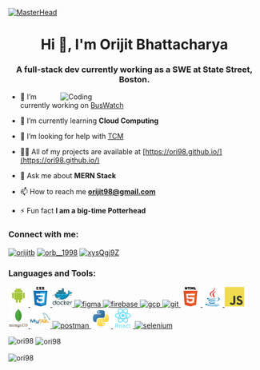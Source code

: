 [![MasterHead](https://repository-images.githubusercontent.com/588181932/e36ec678-7984-4cdd-8e4c-a3932772ff8e)](https://ori98.github.io/)
<h1 align="center">Hi 👋, I'm Orijit Bhattacharya</h1>
<h3 align="center">A full-stack dev currently working as a SWE at State Street, Boston.</h3>
<img align="right" alt="Coding" width="400px" src="https://media.giphy.com/media/qgQUggAC3Pfv687qPC/giphy.gif">

- 🔭 I’m currently working on [BusWatch](https://github.com/ori98/buswatch)

- 🌱 I’m currently learning **Cloud Computing**

- 🤝 I’m looking for help with [TCM](https://github.com/ori98/TCM.git)

- 👨‍💻 All of my projects are available at [https://ori98.github.io/](https://ori98.github.io/)

- 💬 Ask me about **MERN Stack**

- 📫 How to reach me **orijit98@gmail.com**

- ⚡ Fun fact **I am a big-time Potterhead**

<h3 align="left">Connect with me:</h3>
<p align="left">
<a href="https://linkedin.com/in/orijitb" target="blank"><img align="center" src="https://www.svgrepo.com/show/108614/linkedin.svg" alt="orijitb" height="30" width="40" /></a>
<a href="https://twitter.com/orb__1998" target="blank"><img align="center" src="https://raw.githubusercontent.com/rahuldkjain/github-profile-readme-generator/master/src/images/icons/Social/twitter.svg" alt="orb__1998" height="30" width="40" /></a>
  <a href="https://discord.gg/xysQgj9Z" target="blank"><img align="center" src="https://raw.githubusercontent.com/rahuldkjain/github-profile-readme-generator/master/src/images/icons/Social/discord.svg" alt="xysQgj9Z" height="30" width="40" /></a>

</p>

<h3 align="left">Languages and Tools:</h3>
<p align="left"> <a href="https://developer.android.com" target="_blank" rel="noreferrer"> <img src="https://raw.githubusercontent.com/devicons/devicon/master/icons/android/android-original-wordmark.svg" alt="android" width="40" height="40"/> </a> <a href="https://www.w3schools.com/css/" target="_blank" rel="noreferrer"> <img src="https://raw.githubusercontent.com/devicons/devicon/master/icons/css3/css3-original-wordmark.svg" alt="css3" width="40" height="40"/> </a> <a href="https://www.docker.com/" target="_blank" rel="noreferrer"> <img src="https://raw.githubusercontent.com/devicons/devicon/master/icons/docker/docker-original-wordmark.svg" alt="docker" width="40" height="40"/> </a> <a href="https://www.figma.com/" target="_blank" rel="noreferrer"> <img src="https://www.vectorlogo.zone/logos/figma/figma-icon.svg" alt="figma" width="40" height="40"/> </a> <a href="https://firebase.google.com/" target="_blank" rel="noreferrer"> <img src="https://www.vectorlogo.zone/logos/firebase/firebase-icon.svg" alt="firebase" width="40" height="40"/> </a> <a href="https://cloud.google.com" target="_blank" rel="noreferrer"> <img src="https://www.vectorlogo.zone/logos/google_cloud/google_cloud-icon.svg" alt="gcp" width="40" height="40"/> </a> <a href="https://git-scm.com/" target="_blank" rel="noreferrer"> <img src="https://www.vectorlogo.zone/logos/git-scm/git-scm-icon.svg" alt="git" width="40" height="40"/> </a> <a href="https://www.w3.org/html/" target="_blank" rel="noreferrer"> <img src="https://raw.githubusercontent.com/devicons/devicon/master/icons/html5/html5-original-wordmark.svg" alt="html5" width="40" height="40"/> </a> <a href="https://www.java.com" target="_blank" rel="noreferrer"> <img src="https://raw.githubusercontent.com/devicons/devicon/master/icons/java/java-original.svg" alt="java" width="40" height="40"/> </a> <a href="https://developer.mozilla.org/en-US/docs/Web/JavaScript" target="_blank" rel="noreferrer"> <img src="https://raw.githubusercontent.com/devicons/devicon/master/icons/javascript/javascript-original.svg" alt="javascript" width="40" height="40"/> </a> <a href="https://www.mongodb.com/" target="_blank" rel="noreferrer"> <img src="https://raw.githubusercontent.com/devicons/devicon/master/icons/mongodb/mongodb-original-wordmark.svg" alt="mongodb" width="40" height="40"/> </a> <a href="https://www.mysql.com/" target="_blank" rel="noreferrer"> <img src="https://raw.githubusercontent.com/devicons/devicon/master/icons/mysql/mysql-original-wordmark.svg" alt="mysql" width="40" height="40"/> </a> <a href="https://postman.com" target="_blank" rel="noreferrer"> <img src="https://www.vectorlogo.zone/logos/getpostman/getpostman-icon.svg" alt="postman" width="40" height="40"/> </a> <a href="https://www.python.org" target="_blank" rel="noreferrer"> <img src="https://raw.githubusercontent.com/devicons/devicon/master/icons/python/python-original.svg" alt="python" width="40" height="40"/> </a> <a href="https://reactjs.org/" target="_blank" rel="noreferrer"> <img src="https://raw.githubusercontent.com/devicons/devicon/master/icons/react/react-original-wordmark.svg" alt="react" width="40" height="40"/> </a> <a href="https://www.selenium.dev" target="_blank" rel="noreferrer"> <img src="https://raw.githubusercontent.com/detain/svg-logos/780f25886640cef088af994181646db2f6b1a3f8/svg/selenium-logo.svg" alt="selenium" width="40" height="40"/> </a> </p>

<p><img align="left" src="https://github-readme-stats.vercel.app/api/top-langs?username=ori98&show_icons=true&locale=en&layout=compact" alt="ori98" /></p>

<p>&nbsp;<img align="center" src="https://github-readme-stats.vercel.app/api?username=ori98&show_icons=true&locale=en&layout=compact" alt="ori98" /></p>

<p><img align="center" src="https://github-readme-streak-stats.herokuapp.com/?user=ori98&show_icons=true&locale=en&layout=compact" alt="ori98" /></p>
